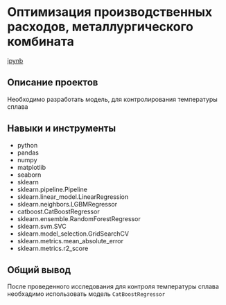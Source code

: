 # Оптимизация производственных расходов, металлургического комбината 
[ipynb](Personal_model.ipynb)
## Описание проектов
Необходимо разработать модель, для контролирования температуры сплава
## Навыки и инструменты
* python
* pandas
* numpy
* matplotlib
* seaborn 
* sklearn
* sklearn.pipeline.Pipeline
* sklearn.linear_model.LinearRegression
* sklearn.neighbors.LGBMRegressor
* catboost.CatBoostRegressor
* sklearn.ensemble.RandomForestRegressor
* sklearn.svm.SVC
* sklearn.model_selection.GridSearchCV
* sklearn.metrics.mean_absolute_error
* sklearn.metrics.r2_score


## Общий вывод
После проведенного исследования для контроля температуры сплава необхадимо использовать модель `CatBoostRegressor`




